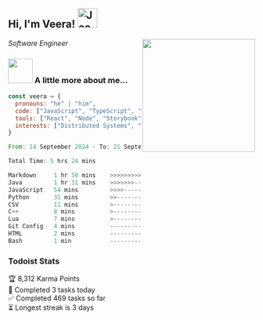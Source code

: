 <h2> Hi, I'm Veera! <img src="https://raw.githubusercontent.com/Tarikul-Islam-Anik/Animated-Fluent-Emojis/master/Emojis/Activities/Jack-O-Lantern.png" alt="Jack-O-Lantern" width="40" height="40" /></h2>
<img align='right' src="https://user-images.githubusercontent.com/74038190/213911110-aedbef38-a29f-4b6b-a65c-11608b4f75a5.gif" width="230">
<p><em>Software Engineer</em></p>


### <img src="https://user-images.githubusercontent.com/74038190/216656963-09118229-8a9e-4af0-910c-c37f35f2e210.gif" width="50"> A little more about me...  

```javascript
const veera = {
  pronouns: "he" | "him",
  code: ["JavaScript", "TypeScript", "HTML", "CSS", "Python", "Java", "C++"],
  tools: ["React", "Node", "Storybook", "Docker", "Next.JS", "Node", "AWS", "gRPC"],
  interests: ["Distributed Systems", "Cloud Computing", "Machine Learning", "Enterprise Software", "AI"]
}
```

<!--START_SECTION:waka-->

```rust
From: 14 September 2024 - To: 21 September 2024

Total Time: 5 hrs 24 mins

Markdown     1 hr 50 mins    >>>>>>>>>----------------   34.07 %
Java         1 hr 31 mins    >>>>>>>------------------   28.22 %
JavaScript   54 mins         >>>>---------------------   16.66 %
Python       31 mins         >>-----------------------   09.62 %
CSV          11 mins         >------------------------   03.48 %
C++          8 mins          >------------------------   02.62 %
Lua          7 mins          >------------------------   02.39 %
Git Config   4 mins          -------------------------   01.30 %
HTML         2 mins          -------------------------   00.71 %
Bash         1 min           -------------------------   00.37 %
```

<!--END_SECTION:waka-->


### Todoist Stats

<!-- TODO-IST:START -->
🏆  8,312 Karma Points           
🌸  Completed 3 tasks today           
✅  Completed 469 tasks so far           
⏳  Longest streak is 3 days
<!-- TODO-IST:END -->
<!--
Profile views:
[![](https://visitcount.itsvg.in/api?id=veeravivekt&label=Profile%20Views&color=1&icon=2&pretty=false)](https://visitcount.itsvg.in)
-->
